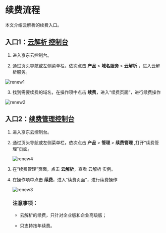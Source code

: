 # 续费流程

本文介绍云解析的续费入口。


## 入口1：[云解析 控制台](https://dns-console.jdcloud.com/list)

1. 进入京东云控制台。

2. 通过页头导航或左侧菜单栏，依次点击 **产品** > **域名服务** > **云解析** ，进入云解析服务。

  ![renew1](../../../../image/dns-img/renew1.png)

3. 找到需要续费的域名，在操作项中点击 **续费**，进入“续费页面”，进行续费操作

  ![renew2](../../../../image/dns-img/renew2.png)

## 入口2：[续费管理控制台](https://renewal-console.jdcloud.com/renew/domainservice)

1. 进入京东云控制台。

2. 通过页头导航或左侧菜单栏，依次点击 **产品** > **管理** > **续费管理** ,打开“续费管理”页面。

   ![renew4](../../../../image/dns-img/renew4.png)

3. 在“续费管理”页面，点击 **云解析**，查看 云解析 实例。

4. 在操作项中点击 **续费**，进入“续费页面”，进行续费操作

   ![renew3](../../../../image/dns-img/renew3.png)



   ### 注意事项：

   - 云解析的续费，只针对企业版和企业高级版；

   - 只支持按年续费。



